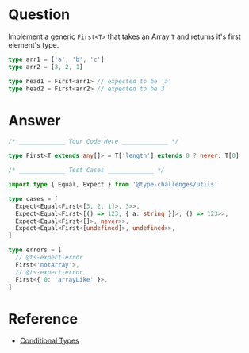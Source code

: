 # Question

Implement a generic `First<T>` that takes an Array `T` and returns it's first element's type.

```ts
type arr1 = ['a', 'b', 'c']
type arr2 = [3, 2, 1]

type head1 = First<arr1> // expected to be 'a'
type head2 = First<arr2> // expected to be 3
```

# Answer

```ts
/* _____________ Your Code Here _____________ */

type First<T extends any[]> = T['length'] extends 0 ? never: T[0]
```

```ts
/* _____________ Test Cases _____________ */

import type { Equal, Expect } from '@type-challenges/utils'

type cases = [
  Expect<Equal<First<[3, 2, 1]>, 3>>,
  Expect<Equal<First<[() => 123, { a: string }]>, () => 123>>,
  Expect<Equal<First<[]>, never>>,
  Expect<Equal<First<[undefined]>, undefined>>,
]

type errors = [
  // @ts-expect-error
  First<'notArray'>,
  // @ts-expect-error
  First<{ 0: 'arrayLike' }>,
]
```

# Reference

- [Conditional Types](https://www.typescriptlang.org/docs/handbook/2/conditional-types.html#handbook-content)
